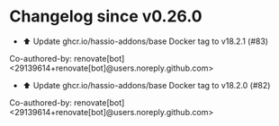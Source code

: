 # Changelog since v0.26.0
- ⬆️ Update ghcr.io/hassio-addons/base Docker tag to v18.2.1 (#83)

Co-authored-by: renovate[bot] <29139614+renovate[bot]@users.noreply.github.com> 
- ⬆️ Update ghcr.io/hassio-addons/base Docker tag to v18.2.0 (#82)

Co-authored-by: renovate[bot] <29139614+renovate[bot]@users.noreply.github.com> 
